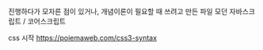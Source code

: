 진행하다가 모자른 점이 있거나, 개념이론이 필요할 때 쓰려고 만든 파일
모던 자바스크립트 / 코어스크립트

css 시작 
https://poiemaweb.com/css3-syntax